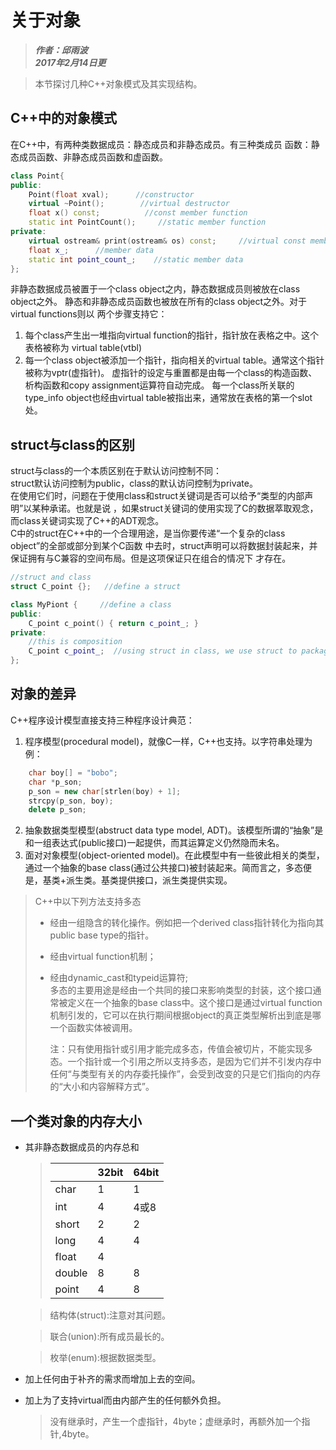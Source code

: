 # 关于对象
> _**作者：邱雨波**_  
> _**2017年2月14日更**_  

> 本节探讨几种C++对象模式及其实现结构。 

## C++中的对象模式
在C++中，有两种类数据成员：静态成员和非静态成员。有三种类成员
函数：静态成员函数、非静态成员函数和虚函数。
```C++
class Point{
public:
	Point(float xval);      //constructor
	virtual ~Point();        //virtual destructor
	float x() const;          //const member function
	static int PointCount();     //static member function
private:
	virtual ostream& print(ostream& os) const;     //virtual const member function
	float x_;      //member data
	static int point_count_;    //static member data
};
```
非静态数据成员被置于一个class object之内，静态数据成员则被放在class object之外。
静态和非静态成员函数也被放在所有的class object之外。对于virtual functions则以
两个步骤支持它：
1. 每个class产生出一堆指向virtual function的指针，指针放在表格之中。这个表格被称为
   virtual table(vtbl)
2. 每一个class object被添加一个指针，指向相关的virtual table。通常这个指针被称为vptr(虚指针)。
   虚指针的设定与重置都是由每一个class的构造函数、析构函数和copy assignment运算符自动完成。
   每一个class所关联的type_info object也经由virtual table被指出来，通常放在表格的第一个slot处。

## struct与class的区别
struct与class的一个本质区别在于默认访问控制不同：  
struct默认访问控制为public，class的默认访问控制为private。  
在使用它们时，问题在于使用class和struct关键词是否可以给予“类型的内部声明”以某种承诺。也就是说
，如果struct关键词的使用实现了C的数据萃取观念，而class关键词实现了C++的ADT观念。  
C中的struct在C++中的一个合理用途，是当你要传递“一个复杂的class object”的全部或部分到某个C函数
中去时，struct声明可以将数据封装起来，并保证拥有与C兼容的空间布局。但是这项保证只在组合的情况下
才存在。
```C++
//struct and class
struct C_point {};   //define a struct

class MyPiont {     //define a class
public:
	C_point c_point() { return c_point_; }
private:
	//this is composition
	C_point c_point_;  //using struct in class, we use struct to package the data
};
```
## 对象的差异
C++程序设计模型直接支持三种程序设计典范：  
1. 程序模型(procedural model)，就像C一样，C++也支持。以字符串处理为例：  
```C++
	char boy[] = "bobo";
	char *p_son;
	p_son = new char[strlen(boy) + 1];
	strcpy(p_son, boy);
	delete p_son;
```
2. 抽象数据类型模型(abstruct data type model, ADT)。该模型所谓的“抽象”是和一组表达式(public接口)一起提供，而其运算定义仍然隐而未名。
3. 面对对象模型(object-oriented model)。在此模型中有一些彼此相关的类型，通过一个抽象的base
   class(通过公共接口)被封装起来。简而言之，多态便是，基类+派生类。基类提供接口，派生类提供实现。    

> C++中以下列方法支持多态    
> - 经由一组隐含的转化操作。例如把一个derived class指针转化为指向其public base type的指针。  
>
> - 经由virtual function机制；  
>
> - 经由dynamic_cast和typeid运算符;    
>   多态的主要用途是经由一个共同的接口来影响类型的封装，这个接口通常被定义在一个抽象的base class中。这个接口是通过virtual function机制引发的，它可以在执行期间根据object的真正类型解析出到底是哪一个函数实体被调用。  
>
>   注：只有使用指针或引用才能完成多态，传值会被切片，不能实现多态。一个指针或一个引用之所以支持多态，是因为它们并不引发内存中任何“与类型有关的内存委托操作”，会受到改变的只是它们指向的内存的“大小和内容解释方式”。  

## 一个类对象的内存大小  
- 其非静态数据成员的内存总和  
  > |        | 32bit | 64bit |
  > | ------ | ----- | ----- |
  > | char   | 1     | 1     |
  > | int    | 4     | 4或8   |
  > | short  | 2     | 2     |
  > | long   | 4     | 4     |
  > | float  | 4     |       |
  > | double | 8     | 8     |
  > | point  | 4     | 8     |

  > 结构体(struct):注意对其问题。  

  > 联合(union):所有成员最长的。  

  > 枚举(enum):根据数据类型。  

- 加上任何由于补齐的需求而增加上去的空间。
- 加上为了支持virtual而由内部产生的任何额外负担。  

  > 没有继承时，产生一个虚指针，4byte；虚继承时，再额外加一个指针,4byte。
